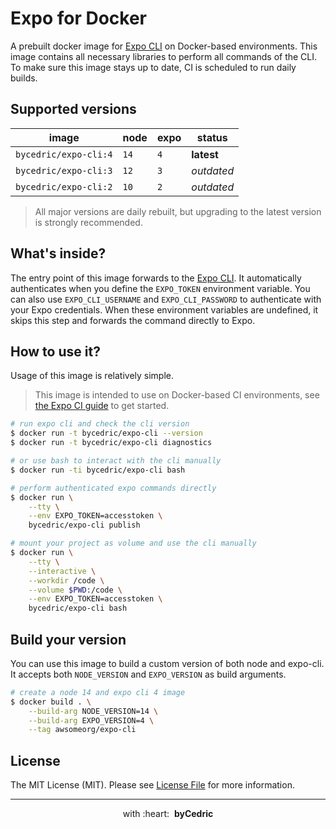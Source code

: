 # Expo for Docker

A prebuilt docker image for [Expo CLI][link-cli] on Docker-based environments.
This image contains all necessary libraries to perform all commands of the CLI.
To make sure this image stays up to date, CI is scheduled to run daily builds.

## Supported versions

image                 | node  | expo  | status
---                   | ---   | ---   | ---
`bycedric/expo-cli:4` | `14`  | `4`   | **latest**
`bycedric/expo-cli:3` | `12`  | `3`   | _outdated_
`bycedric/expo-cli:2` | `10`  | `2`   | _outdated_

> All major versions are daily rebuilt, but upgrading to the latest version is strongly recommended.

## What's inside?

The entry point of this image forwards to the [Expo CLI][link-cli].
It automatically authenticates when you define the `EXPO_TOKEN` environment variable.
You can also use `EXPO_CLI_USERNAME` and `EXPO_CLI_PASSWORD` to authenticate with your Expo credentials. 
When these environment variables are undefined, it skips this step and forwards the command directly to Expo.

## How to use it?

Usage of this image is relatively simple.

> This image is intended to use on Docker-based CI environments, see [the Expo CI guide][link-docs] to get started.

```bash
# run expo cli and check the cli version
$ docker run -t bycedric/expo-cli --version
$ docker run -t bycedric/expo-cli diagnostics

# or use bash to interact with the cli manually
$ docker run -ti bycedric/expo-cli bash

# perform authenticated expo commands directly
$ docker run \
    --tty \
    --env EXPO_TOKEN=accesstoken \
    bycedric/expo-cli publish

# mount your project as volume and use the cli manually
$ docker run \
    --tty \
    --interactive \
    --workdir /code \
    --volume $PWD:/code \
    --env EXPO_TOKEN=accesstoken \
    bycedric/expo-cli bash
```

## Build your version

You can use this image to build a custom version of both node and expo-cli.
It accepts both `NODE_VERSION` and `EXPO_VERSION` as build arguments.

```bash
# create a node 14 and expo cli 4 image
$ docker build . \
    --build-arg NODE_VERSION=14 \
    --build-arg EXPO_VERSION=4 \
    --tag awsomeorg/expo-cli
```

## License

The MIT License (MIT). Please see [License File](LICENSE.md) for more information.

--- ---

<p align="center">
    with&nbsp:heart:&nbsp&nbsp<strong>byCedric</strong>
</p>

[link-cli]: https://docs.expo.io/workflow/expo-cli/
[link-docs]: https://docs.expo.io/guides/setting-up-continuous-integration/
